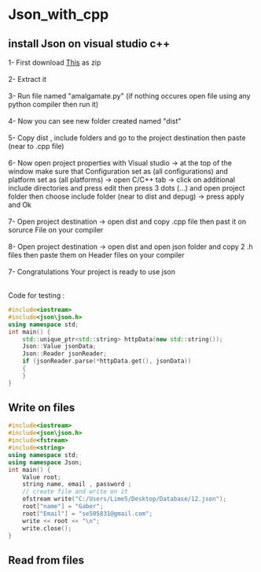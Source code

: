 # Json_with_cpp
## install Json on visual studio c++
1- First download [This](https://github.com/open-source-parsers/jsoncpp) as zip<br /><br />
2- Extract it <br /><br />
3- Run file named "amalgamate.py"  (if nothing occures open file using any python compiler then run it)<br /><br />
4- Now you can see new folder created named "dist"<br /><br />
5- Copy dist , include folders and go to the project destination then paste (near to .cpp file)<br /><br />
6- Now open project properties with Visual studio -> at the top of the window make sure that Configuration set as (all configurations) and platform set as (all platforms) -> open C/C++ tab -> click on additional include directories and press edit then press 3 dots (...) and open project folder then choose include folder (near to dist and depug) -> press apply and Ok  <br /><br />
7- Open project destination -> open dist and copy .cpp file then past it on sorurce File on your compiler <br /><br />
8-  Open project destination -> open dist and  open json folder and copy 2 .h files then paste them on Header files on your compiler<br /><br />
7- Congratulations Your project is ready to use json <br /><br />

Code for testing : <br />
```cpp
#include<iostream>
#include<json\json.h>
using namespace std;
int main() {
	std::unique_ptr<std::string> httpData(new std::string());
	Json::Value jsonData;
	Json::Reader jsonReader;
	if (jsonReader.parse(*httpData.get(), jsonData))
	{
	}
}
```

## Write on files
```cpp
#include<iostream>
#include<json\json.h>
#include<fstream>
#include<string>
using namespace std;
using namespace Json;
int main() {
	Value root;
	string name, email , password ;
	// create file and write on it 
	ofstream write("C:/Users/Lime5/Desktop/Database/12.json");
	root["name"] = "Gaber"; 
	root["Email"] = "se505831@gmail.com";
	write << root << "\n";
	write.close();
}
```


## Read from files
